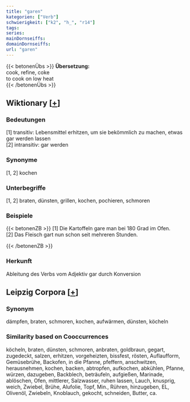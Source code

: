 ```yaml
---
title: "garen"
kategorien: ["Verb"]
schwierigkeit: ["k2", "h_", "r14"]
tags:
series:
mainDornseiffs:
domainDornseiffs:
url: "garen"
---
```


{{< betonenÜbs >}}
**Übersetzung:**  
cook, refine, coke  
to cook on low heat  
{{< /betonenÜbs >}}

## Wiktionary [[+](https://de.wiktionary.org/wiki/garen)]

### Bedeutungen
[1] transitiv:  Lebensmittel erhitzen, um sie bekömmlich zu machen, etwas gar werden lassen  
[2] intransitiv: gar werden  

### Synonyme
[1, 2] kochen  

### Unterbegriffe
[1, 2] braten, dünsten, grillen, kochen, pochieren, schmoren  

### Beispiele
{{< betonenZB >}}
[1] Die Kartoffeln gare man bei 180 Grad im Ofen.  
[2] Das Fleisch gart nun schon seit mehreren Stunden.  

{{< /betonenZB >}}
### Herkunft
Ableitung des Verbs vom Adjektiv gar durch Konversion  


## Leipzig Corpora [[+](https://corpora.uni-leipzig.de/en/res?word=garen&corpusId=deu_newscrawl-public_2018)]


### Synonym
dämpfen, braten, schmoren, kochen, aufwärmen, dünsten, köcheln


### Similarity based on Cooccurrences
köcheln, braten, dünsten, schmoren, anbraten, goldbraun, gegart, zugedeckt, salzen, erhitzen, vorgeheizten, bissfest, rösten, Auflaufform, Gemüsebrühe, Backofen, in die Pfanne, pfeffern, anschwitzen, herausnehmen, kochen, backen, abtropfen, aufkochen, abkühlen, Pfanne, würzen, dazugeben, Backblech, beträufeln, aufgießen, Marinade, ablöschen, Ofen, mittlerer, Salzwasser, ruhen lassen, Lauch, knusprig, weich, Zwiebel, Brühe, Alufolie, Topf, Min., Rühren, hinzugeben, EL, Olivenöl, Zwiebeln, Knoblauch, gekocht, schneiden, Butter, ca.

